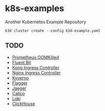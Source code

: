# k8s-examples

Another Kubernetes Example Repository

```
k3d cluster create --config k3d-example.yaml
```

## TODO

* [Prometheus OOMKilled](https://songrgg.github.io/operation/how-to-alert-for-Pod-Restart-OOMKilled-in-Kubernetes/)
* [Fluent Bit](https://github.com/fluent/fluent-bit)
* [Kong Ingress Controller](https://github.com/Kong/kubernetes-ingress-controller)
* [Nginx Ingress Controller](https://github.com/nginxinc/kubernetes-ingress)
* [Kyverno](https://github.com/nirmata/kyverno)
* [Flagger](https://docs.flagger.app/)
* [Jaeger](https://github.com/jaegertracing/jaeger)
* [Calico](https://github.com/projectcalico/calico)
* [Loki](https://grafana.com/oss/loki/)
* [ClickHouse](https://clickhouse.com/)

